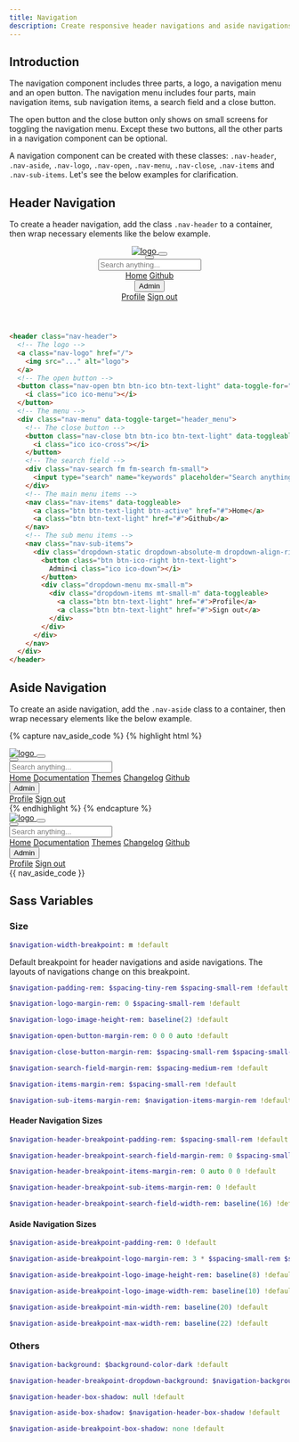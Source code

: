 ```yaml
---
title: Navigation
description: Create responsive header navigations and aside navigations easily.
---
```


## Introduction

The navigation component includes three parts, a logo, a navigation menu
and an open button.
The navigation menu includes four parts, main navigation items,
sub navigation items, a search field and a close button.

The open button and the close button only shows on small screens
for toggling the navigation menu. Except these two buttons, all
the other parts in a navigation component can be optional.

A navigation component can be created with these classes:
`.nav-header`, `.nav-aside`, `.nav-logo`, `.nav-open`,
`.nav-menu`, `.nav-close`, `.nav-items` and `.nav-sub-items`.
Let's see the below examples for clarification.

## Header Navigation

To create a header navigation, add the class `.nav-header` to a container,
then wrap necessary elements like the below example.

<!-- markdownlint-disable -->
<header class="nav-header sti my-small zi-highest">
  <a class="nav-logo" data-turbolinks="false" href="#header-navigation">
    <img src="{{ '/assets/img/logo-text.svg' | relative_url }}" alt="logo">
  </a>
  <button class="nav-open btn btn-ico btn-text-light" data-toggle-for="header-menu">
    <i class="ico ico-menu"></i>
  </button>
  <div class="nav-menu" data-toggle-target="header-menu">
    <button class="nav-close btn btn-ico btn-text-light" data-toggleable>
      <i class="ico ico-cross"></i>
    </button>
    <div class="nav-search fm fm-search fm-small">
      <input type="search" name="keywords" placeholder="Search anything...">
    </div>
    <nav class="nav-items" data-toggleable>
      <a class="btn btn-text-light btn-active" data-turbolinks="false" href="#header-navigation">Home</a>
      <a class="btn btn-text-light" data-turbolinks="false" href="#header-navigation">Github</a>
    </nav>
    <nav class="nav-sub-items">
      <div class="dropdown-static dropdown-absolute-m dropdown-align-right">
        <button class="btn btn-ico-right btn-text-light">
          Admin<i class="ico ico-down"></i>
        </button>
        <div class="dropdown-menu mx-small-m">
          <div class="dropdown-items mt-small-m" data-toggleable>
            <a class="btn btn-text-light" data-turbolinks="false" href="#header-navigation">Profile</a>
            <a class="btn btn-text-light" data-turbolinks="false" href="#header-navigation">Sign out</a>
          </div>
        </div>
      </div>
    </nav>
  </div>
</header>
<!-- markdownlint-enable -->

``` html
<header class="nav-header">
  <!-- The logo -->
  <a class="nav-logo" href="/">
    <img src="..." alt="logo">
  </a>
  <!-- The open button -->
  <button class="nav-open btn btn-ico btn-text-light" data-toggle-for="header_menu">
    <i class="ico ico-menu"></i>
  </button>
  <!-- The menu -->
  <div class="nav-menu" data-toggle-target="header_menu">
    <!-- The close button -->
    <button class="nav-close btn btn-ico btn-text-light" data-toggleable>
      <i class="ico ico-cross"></i>
    </button>
    <!-- The search field -->
    <div class="nav-search fm fm-search fm-small">
      <input type="search" name="keywords" placeholder="Search anything...">
    </div>
    <!-- The main menu items -->
    <nav class="nav-items" data-toggleable>
      <a class="btn btn-text-light btn-active" href="#">Home</a>
      <a class="btn btn-text-light" href="#">Github</a>
    </nav>
    <!-- The sub menu items -->
    <nav class="nav-sub-items">
      <div class="dropdown-static dropdown-absolute-m dropdown-align-right">
        <button class="btn btn-ico-right btn-text-light">
          Admin<i class="ico ico-down"></i>
        </button>
        <div class="dropdown-menu mx-small-m">
          <div class="dropdown-items mt-small-m" data-toggleable>
            <a class="btn btn-text-light" href="#">Profile</a>
            <a class="btn btn-text-light" href="#">Sign out</a>
          </div>
        </div>
      </div>
    </nav>
  </div>
</header>
```

## Aside Navigation

To create an aside navigation, add the `.nav-aside` class to a container,
then wrap necessary elements like the below example.

<!-- markdownlint-disable -->
{% capture nav_aside_code %}
{% highlight html %}
<aside class="nav-aside">
  <!-- The logo -->
  <a class="nav-logo" href="/">
    <img src="..." alt="logo">
  </a>
  <!-- The open button -->
  <button class="nav-open btn btn-ico btn-text-light" data-toggle-for="aside-menu">
    <i class="ico ico-menu"></i>
  </button>
  <!-- The menu -->
  <div class="nav-menu" data-toggle-target="aside-menu">
    <!-- The close button -->
    <button class="nav-close btn btn-ico btn-text-light" data-toggleable>
      <i class="ico ico-cross"></i>
    </button>
    <!-- The search filed -->
    <div class="nav-search fm fm-search fm-small">
      <input type="search" name="keywords" placeholder="Search anything...">
    </div>
    <!-- The main menu items -->
    <nav class="nav-items" data-toggleable>
      <a class="btn btn-text-light btn-active" href="#">Home</a>
      <a class="btn btn-text-light" href="#">Documentation</a>
      <a class="btn btn-text-light" href="#">Themes</a>
      <a class="btn btn-text-light" href="#">Changelog</a>
      <a class="btn btn-text-light" href="#">Github</a>
    </nav>
    <!-- The sub menu items -->
    <nav class="nav-sub-items">
      <div class="dropdown-static">
        <button class="btn btn-ico-right btn-text-light" data-toggleable="false">
          Admin<i class="ico ico-down"></i>
        </button>
        <div class="dropdown-menu">
          <div class="dropdown-items" data-toggleable>
            <a class="btn btn-text-light" href="#">Profile</a>
            <a class="btn btn-text-light" href="#">Sign out</a>
          </div>
        </div>
      </div>
    </nav>
  </div>
</aside>
{% endhighlight %}
{% endcapture %}
<!-- markdownlint-enable -->

<!-- markdownlint-disable -->
<div class="d-block d-flex-m my-small">
  <aside class="nav-aside">
    <a class="nav-logo" data-turbolinks="false" href="#aside-navigation">
      <img src="{{ '/assets/img/logo-text.svg' | relative_url }}" alt="logo">
    </a>
    <button class="nav-open btn btn-ico btn-text-light" data-toggle-for="aside-menu">
      <i class="ico ico-menu"></i>
    </button>
    <div class="nav-menu" data-toggle-target="aside-menu">
      <button class="nav-close btn btn-ico btn-text-light" data-toggleable>
        <i class="ico ico-cross"></i>
      </button>
      <div class="nav-search fm fm-search fm-small">
        <input type="search" name="keywords" placeholder="Search anything...">
      </div>
      <nav class="nav-items" data-toggleable>
        <a class="btn btn-text-light btn-active" data-turbolinks="false" href="#aside-navigation">Home</a>
        <a class="btn btn-text-light" data-turbolinks="false" href="#aside-navigation">Documentation</a>
        <a class="btn btn-text-light" data-turbolinks="false" href="#aside-navigation">Themes</a>
        <a class="btn btn-text-light" data-turbolinks="false" href="#aside-navigation">Changelog</a>
        <a class="btn btn-text-light" data-turbolinks="false" href="#aside-navigation">Github</a>
      </nav>
      <nav class="nav-sub-items">
        <div class="dropdown-static">
          <button class="btn btn-ico-right btn-text-light" data-toggleable="false">
            Admin<i class="ico ico-down"></i>
          </button>
          <div class="dropdown-menu">
            <div class="dropdown-items" data-toggleable>
              <a class="btn btn-text-light" data-turbolinks="false" href="#aside-navigation">Profile</a>
              <a class="btn btn-text-light" data-turbolinks="false" href="#aside-navigation">Sign out</a>
            </div>
          </div>
        </div>
      </nav>
    </div>
  </aside>
  <div class="mt-small mt-none-m" style="min-width:0">{{ nav_aside_code }}</div>
</div>
<!-- markdownlint-enable -->

## Sass Variables

### Size

``` sass
$navigation-width-breakpoint: m !default
```

Default breakpoint for header navigations and aside navigations.
The layouts of navigations change on this breakpoint.

``` sass
$navigation-padding-rem: $spacing-tiny-rem $spacing-small-rem !default
```

``` sass
$navigation-logo-margin-rem: 0 $spacing-small-rem !default
```

``` sass
$navigation-logo-image-height-rem: baseline(2) !default
```

``` sass
$navigation-open-button-margin-rem: 0 0 0 auto !default
```

<!-- markdownlint-disable -->
``` sass
$navigation-close-button-margin-rem: $spacing-small-rem $spacing-small-rem 0 auto !default
```
<!-- markdownlint-enable -->

``` sass
$navigation-search-field-margin-rem: $spacing-medium-rem !default
```

``` sass
$navigation-items-margin-rem: $spacing-small-rem !default
```

``` sass
$navigation-sub-items-margin-rem: $navigation-items-margin-rem !default
```

#### Header Navigation Sizes

``` sass
$navigation-header-breakpoint-padding-rem: $spacing-small-rem !default
```

``` sass
$navigation-header-breakpoint-search-field-margin-rem: 0 $spacing-small-rem !default
```

``` sass
$navigation-header-breakpoint-items-margin-rem: 0 auto 0 0 !default
```

``` sass
$navigation-header-breakpoint-sub-items-margin-rem: 0 !default
```

``` sass
$navigation-header-breakpoint-search-field-width-rem: baseline(16) !default
```

#### Aside Navigation Sizes

``` sass
$navigation-aside-breakpoint-padding-rem: 0 !default
```

<!-- markdownlint-disable -->
``` sass
$navigation-aside-breakpoint-logo-margin-rem: 3 * $spacing-small-rem $spacing-medium-rem $spacing-small-rem !default
```
<!-- markdownlint-enable -->

``` sass
$navigation-aside-breakpoint-logo-image-height-rem: baseline(8) !default
```

``` sass
$navigation-aside-breakpoint-logo-image-width-rem: baseline(10) !default
```

``` sass
$navigation-aside-breakpoint-min-width-rem: baseline(20) !default
```

``` sass
$navigation-aside-breakpoint-max-width-rem: baseline(22) !default
```

### Others

``` sass
$navigation-background: $background-color-dark !default
```

``` sass
$navigation-header-breakpoint-dropdown-background: $navigation-background !default
```

``` sass
$navigation-header-box-shadow: null !default
```

``` sass
$navigation-aside-box-shadow: $navigation-header-box-shadow !default
```

``` sass
$navigation-aside-breakpoint-box-shadow: none !default
```